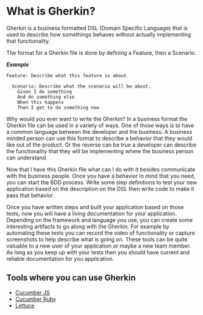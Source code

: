 # What is Gherkin?

Gherkin is a business formatted DSL (Domain Specific Language) that is used to describe how somethings behaves without actually implementing that functionality.

The format for a Gherkin file is done by defining a Feature, then a Scenario.

***Example***

```gherkin
Feature: Describe what this feature is about.

  Scenario: Describe what the scenario will be about.
    Given I do something
    And do something else
    When this happens
    Then I get to do something new
```

Why would you ever want to write the Gherkin?  In a business format the Gherkin file can be used in a variety of ways.  One of those ways is to have a common language between the developer and the business. A business minded person can use this format to describe a behavior that they would like out of the product. Or the reverse can be true a developer can describe the functionality that they will be implementing where the business person can understand.  

Now that I have this Gherkin file what can I do with it besides communicate with the business people.  Once you have a behavior in mind that you need, you can start the BDD process.  Write some step definitions to test your new application based on the description on the DSL then write code to make it pass that behavior.

Once you have written steps and built your application based on those tests, now you will have a living documentation for your application.  Depending on the framework and language you use, you can create some interesting artifacts to go along with the Gherkin.  For example by automating these tests you can record the video of functionality or capture screenshots to help describe what is going on. These tools can be quite valuable to a new user of your application or maybe a new team member.  As long as you keep up with your tests then you should have current and reliable documentation for you application.

## Tools where you can use Gherkin
* [Cucumber JS](/javascript/cucumber-js.md)
* [Cucumber Ruby](/ruby/cucumber-+-ruby.md)
* [Lettuce](/python/lettuce.md)